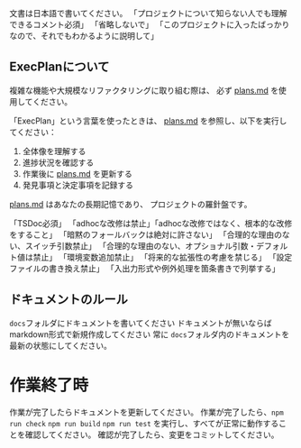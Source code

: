 文書は日本語で書いてください。
「プロジェクトについて知らない人でも理解できるコメント必須」
「省略しないで」
「このプロジェクトに入ったばっかりなので、それでもわかるように説明して」

## ExecPlanについて

複雑な機能や大規模なリファクタリングに取り組む際は、
必ず [plans.md](./plans.md) を使用してください。

「ExecPlan」という言葉を使ったときは、
[plans.md](./plans.md) を参照し、以下を実行してください：

1. 全体像を理解する
2. 進捗状況を確認する
3. 作業後に [plans.md](./plans.md) を更新する
4. 発見事項と決定事項を記録する

[plans.md](./plans.md) はあなたの長期記憶であり、
プロジェクトの羅針盤です。

「TSDoc必須」
「adhocな改修は禁止」「adhocな改修ではなく、根本的な改修をすること」
「暗黙のフォールバックは絶対に許さない」
「合理的な理由のない、スイッチ引数禁止」
「合理的な理由のない、オプショナル引数・デフォルト値は禁止」
「環境変数追加禁止」
「将来的な拡張性の考慮を禁じる」
「設定ファイルの書き換え禁止」
「入出力形式や例外処理を箇条書きで列挙する」



## ドキュメントのルール

`docs`フォルダにドキュメントを書いてください
ドキュメントが無いならばmarkdown形式で新規作成してください
常に `docs`フォルダ内のドキュメントを最新の状態にしてください。

# 作業終了時
作業が完了したらドキュメントを更新してください。
作業が完了したら、`npm run check` `npm run build` `npm run test` を実行し、すべてが正常に動作することを確認してください。
確認が完了したら、変更をコミットしてください。
